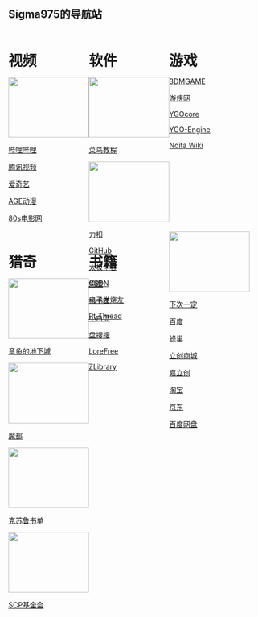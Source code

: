 ## Sigma975的导航站

<div id="video" style="height:400px;width:160px;float:left;">
  
  <h1 style="margin-bottom:0;">视频</h1>
  
  <a href="https://www.bilibili.com/" target="_blank"><img src="https://t7.baidu.com/it/u=4138435146,1856383332&fm=218&app=125&size=f242,150&n=0&f=PNG?s=8197C732DDA1FA133E526557030030B9&sec=1652288400&t=aa4a6db4ffc4ae2338f543d4c397ef5f" width=160 height=120></a>
  
  <a href="https://www.bilibili.com/" target="_blank">哔哩哔哩</a>
  
  <a href="https://v.qq.com/?ptag=qqbsc" target="_blank">腾讯视频</a>
  
  <a href="https://www.iqiyi.com/" target="_blank">爱奇艺</a>
  
  <a href="https://www.agemys.com/" target="_blank">AGE动漫</a>
  
  <a href="https://www.80s.tw/" target="_blank">80s电影网</a>
</div>

<div id="software" style="height:400px;width:160px;float:left;">

  <h1 style="margin-bottom:0;">软件</h1>
  
  <a href="https://www.runoob.com/" target="_blank"><img src="https://img1.baidu.com/it/u=2206127466,2420924082&fm=253&fmt=auto&app=138&f=GIF?w=220&h=100" width=160 height=120></a>

  <a href="https://www.runoob.com/" target="_blank">菜鸟教程</a>
  
  <a href="http://scp-wiki-cn.wikidot.com/" target="_blank"><img src="https://static.leetcode.cn/cn-mono-assets/production/assets/logo-dark-cn.c42314a8.svg" width=160 height=120></a>

  <a href="https://leetcode.cn/" target="_blank">力扣</a>
  
  <a href="https://github.com/" target="_blank">GitHub</a>
  
  <a href="http://www.taichi-maker.com/" target="_blank">太极创客</a>
  
  <a href="https://www.csdn.net/" target="_blank">CSDN</a>

  <a href="https://www.elecfans.com/" target="_blank">电子发烧友</a>
  
  <a href="https://www.rt-thread.org/" target="_blank">Rt-Thread</a>
  
</div>

<div id="game" style="height:400px;width:160px;float:left;">
  
  <h1 style="margin-bottom:0;">游戏</h1>
  
  <a href="https://www.3dmgame.com/" target="_blank">3DMGAME</a>

  <a href="https://www.ali213.net/" target="_blank">游侠网</a>
  
  <a href="http://ygocore.ysepan.com/" target="_blank">YGOcore</a>

  <a href="https://www.ygo-sem.cn/index.html" target="_blank">YGO-Engine</a>
  
  <a href="https://noita.fandom.com/wiki/Noita_Wiki/zh?mobileaction=toggle_view_mobile" target="_blank">Noita Wiki</a>
  
</div>

<div id="strange" style="height:400px;width:160px;float:left;">
  
  <h1 style="margin-bottom:0;">猎奇</h1>

  <a href="https://www.cnmods.org/" target="_blank"><img src="https://www.cnmods.org/title-1.jpg" width=160 height=120></a>

  <a href="https://www.cnmods.org/" target="_blank">章鱼的地下城</a>

  <a href="https://www.cnmods.net/#/homePage" target="_blank"><img src="https://wiki.cnmods.org/_media/logo.png" width=160 height=120></a>

  <a href="https://www.cnmods.net/#/homePage" target="_blank">魔都</a>

  <a href="https://www.douban.com/note/581689161/" target="_blank"><img src="https://img0.baidu.com/it/u=2898435425,2147751146&fm=253&fmt=auto&app=138&f=JPEG?w=593&h=500" width=160 height=120></a>

  <a href="https://www.douban.com/note/581689161/" target="_blank">克苏鲁书单</a>

  <a href="http://scp-wiki-cn.wikidot.com/" target="_blank"><img src="https://img2.baidu.com/it/u=3880532747,2617205718&fm=253&fmt=auto&app=138&f=JPEG?w=800&h=500" width=160 height=120></a>

  <a href="http://scp-wiki-cn.wikidot.com/" target="_blank">SCP基金会</a>
  
</div>

<div id="book" style="height:400px;width:160px;float:left;">
  
  <h1 style="margin-bottom:0;">书籍</h1>
  
  <a href="https://www.jiumodiary.com" target="_blank">鸠摩</a>

  <a href="https://www.banshujiang.cn" target="_blank">搬书匠</a>

  <a href="https://www.xiaobaipan.com" target="_blank">小白盘</a>

  <a href="https://www.pansoso.org" target="_blank">盘搜搜</a>

  <a href="https://ebook2.lorefree.com" target="_blank">LoreFree</a>

  <a href="https://zh.singlelogin.me/" target="_blank">ZLibrary</a>
  
</div>

<a href="https://www.iiice.cn/#/" target="_blank"><img src="https://img2.baidu.com/it/u=1666363001,73034044&fm=253&fmt=auto?w=1452&h=800" width=160 height=120></a>

<a href="https://www.iiice.cn/#/" target="_blank">下次一定</a>

<a href="https://www.baidu.com/" target="_blank">百度</a>

<a href="https://666yun.men/#/dashboard" target="_blank">蜂巢</a>

<a href="https://www.szlcsc.com/?c=BD&sdclkid=ALeN15opALAi15eG&audience=3121619&bd_vid=8386733010871724153" target="_blank">立创商城</a>

<a href="https://www.jlc.com/" target="_blank">嘉立创</a>

<a href="https://www.taobao.com/" target="_blank">淘宝</a>

<a href="https://www.jd.com/" target="_blank">京东</a>

<a href="https://pan.baidu.com/disk/main?from=oldversion#/brand" target="_blank">百度网盘</a>



